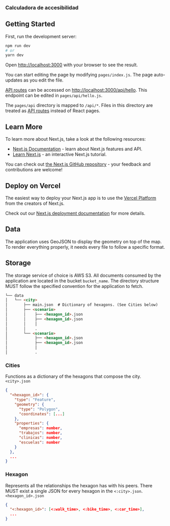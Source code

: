 ### Calculadora de accesibilidad
## Getting Started

First, run the development server:

```bash
npm run dev
# or
yarn dev
```

Open [http://localhost:3000](http://localhost:3000) with your browser to see the result.

You can start editing the page by modifying `pages/index.js`. The page auto-updates as you edit the file.

[API routes](https://nextjs.org/docs/api-routes/introduction) can be accessed on [http://localhost:3000/api/hello](http://localhost:3000/api/hello). This endpoint can be edited in `pages/api/hello.js`.

The `pages/api` directory is mapped to `/api/*`. Files in this directory are treated as [API routes](https://nextjs.org/docs/api-routes/introduction) instead of React pages.

## Learn More

To learn more about Next.js, take a look at the following resources:

- [Next.js Documentation](https://nextjs.org/docs) - learn about Next.js features and API.
- [Learn Next.js](https://nextjs.org/learn) - an interactive Next.js tutorial.

You can check out [the Next.js GitHub repository](https://github.com/vercel/next.js/) - your feedback and contributions are welcome!

## Deploy on Vercel

The easiest way to deploy your Next.js app is to use the [Vercel Platform](https://vercel.com/new?utm_medium=default-template&filter=next.js&utm_source=create-next-app&utm_campaign=create-next-app-readme) from the creators of Next.js.

Check out our [Next.js deployment documentation](https://nextjs.org/docs/deployment) for more details.

## Data
The application uses GeoJSON to display the geometry on top of the map. To render everything properly, it needs every file to follow a specific format.

## Storage
The storage service of choice is AWS S3. All documents consumed by the application are located in the bucket `bucket_name`. The directory structure MUST follow the specified convention for the application to fetch.

```markdown
└── data
│   └── <city>
│       ├── main.json  # Dictionary of hexagons. (See Cities below)
│       ├── <scenario>
│       │    ├── <hexagon_id>.json  
│       │    ├── <hexagon_id>.json
│       │    │
│       │    .
│       └── <scenario>
│            ├── <hexagon_id>.json
│            ├── <hexagon_id>.json
│            │
│            .


 ```

### Cities
Functions as a dictionary of the hexagons that compose the city. 
`<city>.json`
```json
{
  "<hexagon_id>": {
    "type": "Feature",
    "geometry": {
      "type": "Polygon",
      "coordinates": [...]
    },
    "properties": {
      "empresas": number,
      "trabajos": number,
      "clinicas": number,
      "escuelas": number
    }
  },
  ...
}
```

### Hexagon
Represents all the relationships the hexagon has with his peers. There MUST exist a single JSON for every hexagon in the `<:city>.json`. 
`<hexagon_id>.json`
```json
{
  "<:hexagon_id>": [<:walk_time>, <:bike_time>, <:car_time>],
  ...
}
```
